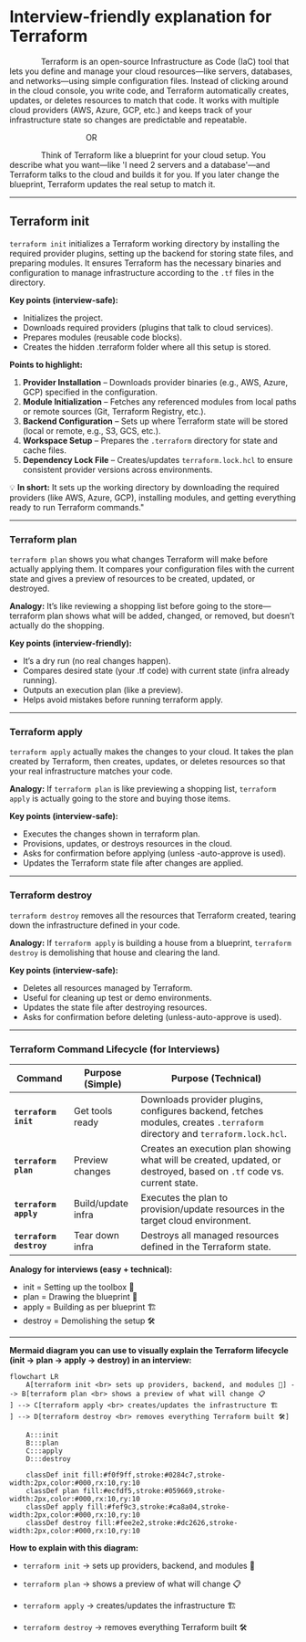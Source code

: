 # Interview-friendly explanation for Terraform

&nbsp; &nbsp; &nbsp; &nbsp; &nbsp; &nbsp; &nbsp; Terraform is an open-source Infrastructure as Code (IaC) tool that lets you define and manage your cloud resources—like servers, databases, and networks—using simple configuration files. Instead of clicking around in the cloud console, you write code, and Terraform automatically creates, updates, or deletes resources to match that code. It works with multiple cloud providers (AWS, Azure, GCP, etc.) and keeps track of your infrastructure state so changes are predictable and repeatable.

&nbsp; &nbsp; &nbsp; &nbsp; &nbsp; &nbsp; &nbsp; &nbsp; &nbsp; &nbsp; &nbsp; &nbsp; &nbsp; &nbsp; &nbsp; &nbsp; &nbsp; OR

&nbsp; &nbsp; &nbsp; &nbsp; &nbsp; &nbsp; &nbsp; Think of Terraform like a blueprint for your cloud setup. You describe what you want—like 'I need 2 servers and a database'—and Terraform talks to the cloud and builds it for you. If you later change the blueprint, Terraform updates the real setup to match it.

---

## Terraform init

`terraform init` initializes a Terraform working directory by installing the required provider plugins, setting up the backend for storing state files, and preparing modules. It ensures Terraform has the necessary binaries and configuration to manage infrastructure according to the `.tf` files in the directory.

**Key points (interview-safe):**

- Initializes the project.
- Downloads required providers (plugins that talk to cloud services).
- Prepares modules (reusable code blocks).
- Creates the hidden .terraform folder where all this setup is stored.

**Points to highlight:**

1. **Provider Installation** – Downloads provider binaries (e.g., AWS, Azure, GCP) specified in the configuration.
2. **Module Initialization** – Fetches any referenced modules from local paths or remote sources (Git, Terraform Registry, etc.).
3. **Backend Configuration** – Sets up where Terraform state will be stored (local or remote, e.g., S3, GCS, etc.).
4. **Workspace Setup** – Prepares the `.terraform` directory for state and cache files.
5. **Dependency Lock File** – Creates/updates `terraform.lock.hcl` to ensure consistent provider versions across environments.

💡 **In short:** It sets up the working directory by downloading the required providers (like AWS, Azure, GCP), installing modules, and getting everything ready to run Terraform commands."

---

### Terraform plan

`terraform plan` shows you what changes Terraform will make before actually applying them. It compares your configuration files with the current state and gives a preview of resources to be created, updated, or destroyed.

**Analogy:**
It’s like reviewing a shopping list before going to the store—terraform plan shows what will be added, changed, or removed, but doesn’t actually do the shopping.

**Key points (interview-friendly):**

- It’s a dry run (no real changes happen).
- Compares desired state (your .tf code) with current state (infra already running).
- Outputs an execution plan (like a preview).
- Helps avoid mistakes before running terraform apply.

---

### Terraform apply

`terraform apply` actually makes the changes to your cloud. It takes the plan created by Terraform, then creates, updates, or deletes resources so that your real infrastructure matches your code.

**Analogy:**
If `terraform plan` is like previewing a shopping list, `terraform apply` is actually going to the store and buying those items.

**Key points (interview-safe):**

- Executes the changes shown in terraform plan.
- Provisions, updates, or destroys resources in the cloud.
- Asks for confirmation before applying (unless -auto-approve is used).
- Updates the Terraform state file after changes are applied.

---

### Terraform destroy

`terraform destroy` removes all the resources that Terraform created, tearing down the infrastructure defined in your code.

**Analogy:**
If `terraform apply` is building a house from a blueprint, `terraform destroy` is demolishing that house and clearing the land.

**Key points (interview-safe):**

- Deletes all resources managed by Terraform.
- Useful for cleaning up test or demo environments.
- Updates the state file after destroying resources.
- Asks for confirmation before deleting (unless-auto-approve is used).

---

### Terraform Command Lifecycle (for Interviews)

| Command                 | Purpose (Simple)   | Purpose (Technical)                                                                                                       |
| ----------------------- | ------------------ | ------------------------------------------------------------------------------------------------------------------------- |
| **`terraform init`**    | Get tools ready    | Downloads provider plugins, configures backend, fetches modules, creates `.terraform` directory and `terraform.lock.hcl`. |
| **`terraform plan`**    | Preview changes    | Creates an execution plan showing what will be created, updated, or destroyed, based on `.tf` code vs. current state.     |
| **`terraform apply`**   | Build/update infra | Executes the plan to provision/update resources in the target cloud environment.                                          |
| **`terraform destroy`** | Tear down infra    | Destroys all managed resources defined in the Terraform state.                                                            |

**Analogy for interviews (easy + technical):**

- init = Setting up the toolbox 🧰
- plan = Drawing the blueprint 📐
- apply = Building as per blueprint 🏗️
- destroy = Demolishing the setup 🛠️

---

**Mermaid diagram you can use to visually explain the Terraform lifecycle (init → plan → apply → destroy) in an interview:**

```mermaid
flowchart LR
    A[terraform init <br> sets up providers, backend, and modules 🧰] --> B[terraform plan <br> shows a preview of what will change 📋
] --> C[terraform apply <br> creates/updates the infrastructure 🏗️
] --> D[terraform destroy <br> removes everything Terraform built 🛠️]

    A:::init
    B:::plan
    C:::apply
    D:::destroy

    classDef init fill:#f0f9ff,stroke:#0284c7,stroke-width:2px,color:#000,rx:10,ry:10
    classDef plan fill:#ecfdf5,stroke:#059669,stroke-width:2px,color:#000,rx:10,ry:10
    classDef apply fill:#fef9c3,stroke:#ca8a04,stroke-width:2px,color:#000,rx:10,ry:10
    classDef destroy fill:#fee2e2,stroke:#dc2626,stroke-width:2px,color:#000,rx:10,ry:10
```

**How to explain with this diagram:**

- `terraform init` → sets up providers, backend, and modules 🧰

- `terraform plan` → shows a preview of what will change 📋

- `terraform apply` → creates/updates the infrastructure 🏗️

- `terraform destroy` → removes everything Terraform built 🛠️
